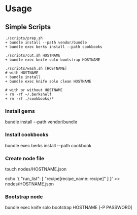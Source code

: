 # Usage

## Simple Scripts

    ./scripts/prep.sh
    + bundle install --path vendor/bundle
    + bundle exec berks install --path cookbooks

    ./scripts/cut.sh HOSTNAME
    + bundle exec knife solo bootstrap HOSTNAME

    ./scripts/wash.sh [HOSTNAME]
    # with HOSTNAME
    + bundle install
    + bundle exec knife solo clean HOSTNAME

    # with or without HOSTNAME
    + rm -rf ~/.berkshelf
    + rm -rf ./cookbooks/*

### Install gems

   bundle install --path vendor/bundle

### Install cookbooks

   bundle exec berks install --path cookbook

### Create node file

   touch nodes/HOSTNAME.json

   echo '{ "run_list": [ "recipe[recipe_name::recipe]" ] }' >> nodes/HOSTNAME.json

### Bootstrap node

   bundle exec knife solo bootstrap HOSTNAME [-P PASSWORD]


